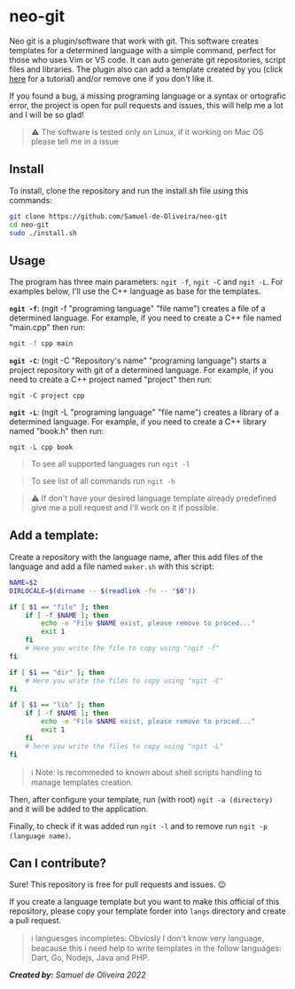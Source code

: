 # neo-git

Neo git is a plugin/software that work with git. This software creates templates for a determined language with a simple command, perfect for those who uses Vim or VS code. It can auto generate git repositories, script files and libraries. The plugin also can add a template created by you (click [here](#add-a-template) for a tutorial) and/or remove one if you don't like it.

If you found a bug, a missing programing language or a syntax or ortografic error, the project is open for pull requests and issues, this will help me a lot and I will be so glad!

> :warning: The software is tested only on Linux, if it working on Mac OS please tell me in a issue

## Install

To install, clone the repository and run the install.sh file using this commands:

```sh	
git clone https://github.com/Samuel-de-Oliveira/neo-git
cd neo-git
sudo ./install.sh
```

## Usage

The program has three main parameters: `ngit -f`, `ngit -C` and `ngit -L`.
For examples below, I'll use the C++ language as base for the templates.

**`ngit -f`**: (ngit -f "programing language" "file name") creates a file of a determined language. For example, if you need to create a C++ file named "main.cpp" then run:

```sh
ngit -f cpp main
```

**`ngit -C`**: (ngit -C "Repository's name" "programing language") starts a project repository with git of a determined language. For example, if you need to create a C++ project named "project" then run:

```
ngit -C project cpp
```

**`ngit -L`**: (ngit -L "programing language" "file name") creates a library of a determined language. For example, if you need to create a C++ library named "book.h" then run:

```
ngit -L cpp book
```

> To see all supported languages run `ngit -l`

> To see list of all commands run `ngit -h`

> :warning: If don't have your desired language template already predefined give me a pull request and I'll work on it if possible.

## Add a template:

Create a repository with the language name, after this add files of the language and add a file named `maker.sh` with this script:

```sh
NAME=$2
DIRLOCALE=$(dirname -- $(readlink -fn -- "$0"))

if [ $1 == "file" ]; then
	if [ -f $NAME ]; then
		echo -e "File $NAME exist, please remove to proced..."
		exit 1
	fi
	# Here you write the file to copy using "ngit -f"
fi

if [ $1 == "dir" ]; then
	# Here you write the files to copy using "ngit -C"
fi

if [ $1 == "lib" ]; then
	if [ -f $NAME ]; then
		echo -e "File $NAME exist, please remove to proced..."
		exit 1
	fi
	# here you write the files to copy using "ngit -L"
fi
```

> ℹ️ Note: is recommeded to known about shell scripts handling to manage templates creation.

Then, after configure your template, run (with root) `ngit -a (directory)` and it will be added to the application.

Finally, to check if it was added run `ngit -l` and to remove run `ngit -p (language name)`.

## Can I contribute?
Sure! This repository is free for pull requests and issues. 😉

If you create a language template but you want to make this official of this repository, please copy your template forder into `langs` directory and create a pull request.

> ℹ️ languesges incompletes: Obviosly I don't know very language, beacause this i need help to write templates in the follow languages: Dart, Go, Nodejs, Java and PHP.

*<strong>Created by:</strong> Samuel de Oliveira 2022*
